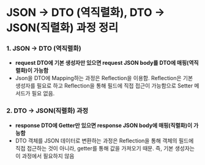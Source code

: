 # JSON -> DTO (역직렬화), DTO -> JSON(직렬화) 과정 정리

### 1. JSON -> DTO (역직렬화)
- **request DTO에 기본 생성자만 있으면 request JSON body를 DTO에 매핑(역직렬화)이 가능함**
- Json을 DTO에 Mapping하는 과정은 Reflection을 이용함.  Reflection은 기본 생성자를 필요로 하고 Reflection을 통해 필드에 직접 접근이 가능함으로 Setter 메서드가 필요 없음. 

### 2. DTO -> JSON(직렬화) 과정
- **response DTO에 Getter만 있으면 response JSON body에 매핑(직렬화)이 가능함**
- DTO 객체를 JSON 데이터로 변환하는 과정은 Reflection을 통해 객체의 필드에 직접 접근하는 것이 아니라, getter를 통해 값을 가져오기 때문. 즉, 기본 생성자는 이 과정에서 필요하지 않음
